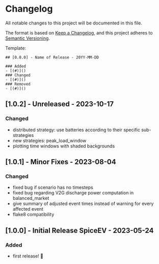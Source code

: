 # Changelog

All notable changes to this project will be documented in this file.

The format is based on [Keep a Changelog](https://keepachangelog.com/en/1.0.0/),
and this project adheres to [Semantic Versioning](https://semver.org/spec/v2.0.0.html).

Template:
```
## [0.0.0] - Name of Release - 20YY-MM-DD

### Added
- [(#)]()
### Changed
- [(#)]()
### Removed
- [(#)]()
```

## [1.0.2] - Unreleased - 2023-10-17

### Changed
- distributed strategy: use batteries according to their specific sub-strategies
- new strategies: peak_load_window
- plotting time windows with shaded backgrounds

## [1.0.1] - Minor Fixes - 2023-08-04

### Changed
- fixed bug if scenario has no timesteps
- fixed bug regarding V2G discharge power computation in balanced_market
- give summary of adjusted event times instead of warning for every affected event
- flake8 compatibility

## [1.0.0] - Initial Release SpiceEV - 2023-05-24

### Added
- first release! 🎉
